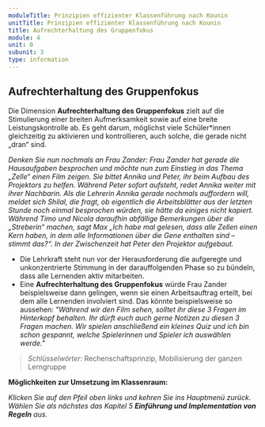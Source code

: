 ```yaml
---
moduleTitle: Prinzipien effizienter Klassenführung nach Kounin
unitTitle: Prinzipien effizienter Klassenführung nach Kounin
title: Aufrechterhaltung des Gruppenfokus
module: 4
unit: 0
subunit: 3
type: information
---
```


## Aufrechterhaltung des Gruppenfokus

Die Dimension **Aufrechterhaltung des Gruppenfokus** zielt auf die Stimulierung einer breiten Aufmerksamkeit sowie auf eine breite Leistungskontrolle ab. Es geht darum, möglichst viele Schüler*innen gleichzeitig zu aktivieren und kontrollieren, auch solche, die gerade nicht „dran“ sind.

 *Denken Sie nun nochmals an Frau Zander: Frau Zander hat gerade die Hausaufgaben besprochen und möchte nun zum Einstieg in das Thema „Zelle“ einen Film zeigen. Sie bittet Annika und Peter, ihr beim Aufbau des Projektors zu helfen. Während Peter sofort aufsteht, redet Annika weiter mit ihrer Nachbarin. Als die Lehrerin Annika gerade nochmals auffordern will, meldet sich Shilal, die fragt, ob eigentlich die Arbeitsblätter aus der letzten Stunde noch einmal besprochen würden, sie hätte da einiges nicht kapiert. Während Timo und Nicola daraufhin abfällige Bemerkungen über die „Streberin“ machen, sagt Max „Ich habe mal gelesen, dass alle Zellen einen Kern haben, in dem alle Informationen über die Gene enthalten sind – stimmt das?“. In der Zwischenzeit hat Peter den Projektor aufgebaut.*

  * Die Lehrkraft steht nun vor der Herausforderung die aufgeregte und unkonzentrierte Stimmung in der darauffolgenden Phase so zu bündeln, dass alle Lernenden aktiv mitarbeiten. 
  * Eine **Aufrechterhaltung des Gruppenfokus** würde Frau Zander beispielsweise dann gelingen, wenn sie einen Arbeitsauftrag erteilt, bei dem alle Lernenden involviert sind. Das könnte beispielsweise so aussehen: *"Während wir den Film sehen, solltet ihr diese 3 Fragen im Hinterkopf behalten. Ihr dürft euch auch gerne Notizen zu diesen 3 Fragen machen. Wir spielen anschließend ein kleines Quiz und ich bin schon gespannt, welche Spielerinnen und Spieler ich auswählen werde."*

> *Schlüsselwörter:* Rechenschaftsprinzip, Mobilisierung der ganzen Lerngruppe

**Möglichkeiten zur Umsetzung im Klassenraum:**

<flipcard id="9"></flipcard>
<flipcard id="10"></flipcard>
<flipcard id="11"></flipcard>


*Klicken Sie auf den Pfeil oben links und kehren Sie ins Hauptmenü zurück. Wählen Sie als nächstes das Kapitel 5 **Einführung und Implementation von Regeln** aus.*